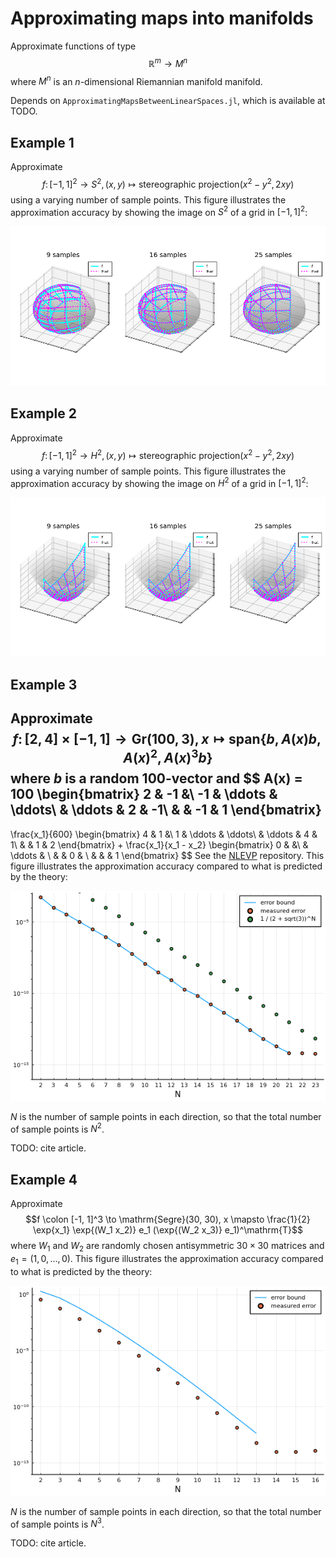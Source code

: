 # Approximating maps into manifolds

Approximate functions of type $$\mathbb{R}^m \to M^n$$ where $M^n$ is an $n$-dimensional Riemannian manifold manifold.

Depends on `ApproximatingMapsBetweenLinearSpaces.jl`, which is available at TODO.

## Example 1

Approximate
$$f \colon [-1, 1]^2 \to S^2, (x, y) \mapsto \mathrm{stereographic~projection}(x^2 - y^2, 2 x y)$$
using a varying number of sample points.
This figure illustrates the approximation accuracy by showing the image on $S^2$ of a grid in $[-1, 1]^2$:

![Plot](examples/Example1.png)


## Example 2

Approximate
$$f \colon [-1, 1]^2 \to H^2, (x, y) \mapsto \mathrm{stereographic~projection}(x^2 - y^2, 2 x y)$$
using a varying number of sample points.
This figure illustrates the approximation accuracy by showing the image on $H^2$ of a grid in $[-1, 1]^2$:

![Plot](examples/Example2.png)

## Example 3

Approximate
$$f \colon [2, 4] \times [-1, 1] \to \mathrm{Gr}(100, 3), x \mapsto \mathrm{span}\{b, A(x) b, A(x)^2, A(x)^3 b\}$$
where $b$ is a random $100$-vector and
$$
A(x) = 100
\begin{bmatrix}
	2	&	-1		&\\
	-1	&	\ddots 	&	\ddots\\
		&	\ddots	&	2	&	-1\\
		&			&	-1	&	1
\end{bmatrix}
-
\frac{x_1}{600}
\begin{bmatrix}
	4	&	1		&\\
	1	&	\ddots 	&	\ddots\\
		&	\ddots	&	4	&	1\\
		&			&	1	&	2
\end{bmatrix}
+
\frac{x_1}{x_1 - x_2}
\begin{bmatrix}
	0	&			&\\
		&	\ddots	&	\\
		&			&	0	&	\\
		&			&		&	1
\end{bmatrix}
$$
See the [NLEVP](https://eprints.maths.manchester.ac.uk/2697/3/nlevp_ugVer4.pdf) repository.
This figure illustrates the approximation accuracy compared to what is predicted by the theory:

![Plot](examples/Example3.png)

$N$ is the number of sample points in each direction, so that the total number of sample points is $N^2$.

TODO: cite article.

## Example 4

Approximate
$$f \colon [-1, 1]^3 \to \mathrm{Segre}(30, 30), x \mapsto \frac{1}{2} \exp{x_1} \exp{(W_1 x_2)} e_1 (\exp{(W_2 x_3)} e_1)^\mathrm{T}$$
where $W_1$ and $W_2$ are randomly chosen antisymmetric $30 \times 30$ matrices and $e_1 = (1, 0, \dots, 0)$.
This figure illustrates the approximation accuracy compared to what is predicted by the theory:

![Plot](examples/Example4.png)

$N$ is the number of sample points in each direction, so that the total number of sample points is $N^3$.

TODO: cite article.
